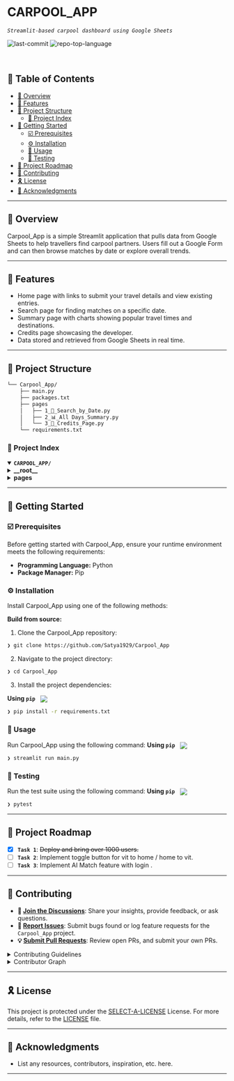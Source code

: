 <div align="left" style="position: relative;">
<!-- <img src="https://raw.githubusercontent.com/PKief/vscode-material-icon-theme/ec559a9f6bfd399b82bb44393651661b08aaf7ba/icons/folder-markdown-open.svg" align="right" width="30%" style="margin: -20px 0 0 20px;"> -->
<h1>CARPOOL_APP</h1>
<p align="left">
	<em><code>Streamlit-based carpool dashboard using Google Sheets</code></em>
</p>
<p align="left">
<!-- 	<img src="https://img.shields.io/github/license/Satya1929/Carpool_App?style=default&logo=opensourceinitiative&logoColor=white&color=0080ff" alt="license"> -->
	<img src="https://img.shields.io/github/last-commit/Satya1929/Carpool_App?style=default&logo=git&logoColor=white&color=0080ff" alt="last-commit">
	<img src="https://img.shields.io/github/languages/top/Satya1929/Carpool_App?style=default&color=0080ff" alt="repo-top-language">
<!-- 	<img src="https://img.shields.io/github/languages/count/Satya1929/Carpool_App?style=default&color=0080ff" alt="repo-language-count"> -->
</p>
<p align="left"><!-- default option, no dependency badges. -->
</p>
<p align="left">
	<!-- default option, no dependency badges. -->
</p>
</div>
<br clear="right">

## 🔗 Table of Contents

- [📍 Overview](#-overview)
- [👾 Features](#-features)
- [📁 Project Structure](#-project-structure)
  - [📂 Project Index](#-project-index)
- [🚀 Getting Started](#-getting-started)
  - [☑️ Prerequisites](#-prerequisites)
  - [⚙️ Installation](#-installation)
  - [🤖 Usage](#🤖-usage)
  - [🧪 Testing](#🧪-testing)
- [📌 Project Roadmap](#-project-roadmap)
- [🔰 Contributing](#-contributing)
- [🎗 License](#-license)
- [🙌 Acknowledgments](#-acknowledgments)

---

## 📍 Overview

Carpool_App is a simple Streamlit application that pulls data from Google Sheets to help travellers find carpool partners. Users fill out a Google Form and can then browse matches by date or explore overall trends.

---

## 👾 Features

- Home page with links to submit your travel details and view existing entries.
- Search page for finding matches on a specific date.
- Summary page with charts showing popular travel times and destinations.
- Credits page showcasing the developer.
- Data stored and retrieved from Google Sheets in real time.

---

## 📁 Project Structure

```sh
└── Carpool_App/
    ├── main.py
    ├── packages.txt
    ├── pages
    │   ├── 1_🔎_Search_by_Date.py
    │   ├── 2_📊_All Days_Summary.py
    │   └── 3_🎉_Credits_Page.py
    └── requirements.txt
```


### 📂 Project Index
<details open>
	<summary><b><code>CARPOOL_APP/</code></b></summary>
	<details> <!-- __root__ Submodule -->
		<summary><b>__root__</b></summary>
		<blockquote>
			<table>
			<tr>
				<td><b><a href='https://github.com/Satya1929/Carpool_App/blob/master/main.py'>main.py</a></b></td>
				<td>Home page with introduction and navigation</td>
			</tr>
			<tr>
				<td><b><a href='https://github.com/Satya1929/Carpool_App/blob/master/requirements.txt'>requirements.txt</a></b></td>
				<td>Python package requirements</td>
			</tr>
			<tr>
				<td><b><a href='https://github.com/Satya1929/Carpool_App/blob/master/packages.txt'>packages.txt</a></b></td>
				<td>List of OS packages (currently empty)</td>
			</tr>
			</table>
		</blockquote>
	</details>
	<details> <!-- pages Submodule -->
		<summary><b>pages</b></summary>
		<blockquote>
			<table>
			<tr>
				<td><b><a href='https://github.com/Satya1929/Carpool_App/blob/master/pages/3_🎉_Credits_Page.py'>3_🎉_Credits_Page.py</a></b></td>
				<td>Credits page</td>
			</tr>
			<tr>
				<td><b><a href='https://github.com/Satya1929/Carpool_App/blob/master/pages/1_🔎_Search_by_Date.py'>1_🔎_Search_by_Date.py</a></b></td>
				<td>Search results by date</td>
			</tr>
			<tr>
				<td><b><a href='https://github.com/Satya1929/Carpool_App/blob/master/pages/2_📊_All Days_Summary.py'>2_📊_All Days_Summary.py</a></b></td>
				<td>Aggregated travel summary</td>
			</tr>
			</table>
		</blockquote>
	</details>
</details>

---
## 🚀 Getting Started

### ☑️ Prerequisites

Before getting started with Carpool_App, ensure your runtime environment meets the following requirements:

- **Programming Language:** Python
- **Package Manager:** Pip


### ⚙️ Installation

Install Carpool_App using one of the following methods:

**Build from source:**

1. Clone the Carpool_App repository:
```sh
❯ git clone https://github.com/Satya1929/Carpool_App
```

2. Navigate to the project directory:
```sh
❯ cd Carpool_App
```

3. Install the project dependencies:


**Using `pip`** &nbsp; [<img align="center" src="https://img.shields.io/badge/Pip-3776AB.svg?style={badge_style}&logo=pypi&logoColor=white" />](https://pypi.org/project/pip/)

```sh
❯ pip install -r requirements.txt
```




### 🤖 Usage
Run Carpool_App using the following command:
**Using `pip`** &nbsp; [<img align="center" src="https://img.shields.io/badge/Pip-3776AB.svg?style={badge_style}&logo=pypi&logoColor=white" />](https://pypi.org/project/pip/)

```sh
❯ streamlit run main.py
```


### 🧪 Testing
Run the test suite using the following command:
**Using `pip`** &nbsp; [<img align="center" src="https://img.shields.io/badge/Pip-3776AB.svg?style={badge_style}&logo=pypi&logoColor=white" />](https://pypi.org/project/pip/)

```sh
❯ pytest
```


---
## 📌 Project Roadmap

- [X] **`Task 1`**: <strike>Deploy and bring over 1000 users.</strike>
- [ ] **`Task 2`**: Implement toggle button for vit to home / home to vit.
- [ ] **`Task 3`**: Implement AI Match feature with login .

---

## 🔰 Contributing

- **💬 [Join the Discussions](https://github.com/Satya1929/Carpool_App/discussions)**: Share your insights, provide feedback, or ask questions.
- **🐛 [Report Issues](https://github.com/Satya1929/Carpool_App/issues)**: Submit bugs found or log feature requests for the `Carpool_App` project.
- **💡 [Submit Pull Requests](https://github.com/Satya1929/Carpool_App/blob/main/CONTRIBUTING.md)**: Review open PRs, and submit your own PRs.

<details closed>
<summary>Contributing Guidelines</summary>

1. **Fork the Repository**: Start by forking the project repository to your github account.
2. **Clone Locally**: Clone the forked repository to your local machine using a git client.
   ```sh
   git clone https://github.com/Satya1929/Carpool_App
   ```
3. **Create a New Branch**: Always work on a new branch, giving it a descriptive name.
   ```sh
   git checkout -b new-feature-x
   ```
4. **Make Your Changes**: Develop and test your changes locally.
5. **Commit Your Changes**: Commit with a clear message describing your updates.
   ```sh
   git commit -m 'Implemented new feature x.'
   ```
6. **Push to github**: Push the changes to your forked repository.
   ```sh
   git push origin new-feature-x
   ```
7. **Submit a Pull Request**: Create a PR against the original project repository. Clearly describe the changes and their motivations.
8. **Review**: Once your PR is reviewed and approved, it will be merged into the main branch. Congratulations on your contribution!
</details>

<details closed>
<summary>Contributor Graph</summary>
<br>
<p align="left">
   <a href="https://github.com{/Satya1929/Carpool_App/}graphs/contributors">
      <img src="https://contrib.rocks/image?repo=Satya1929/Carpool_App">
   </a>
</p>
</details>

---

## 🎗 License

This project is protected under the [SELECT-A-LICENSE](https://choosealicense.com/licenses) License. For more details, refer to the [LICENSE](https://choosealicense.com/licenses/) file.

---

## 🙌 Acknowledgments

- List any resources, contributors, inspiration, etc. here.

---
